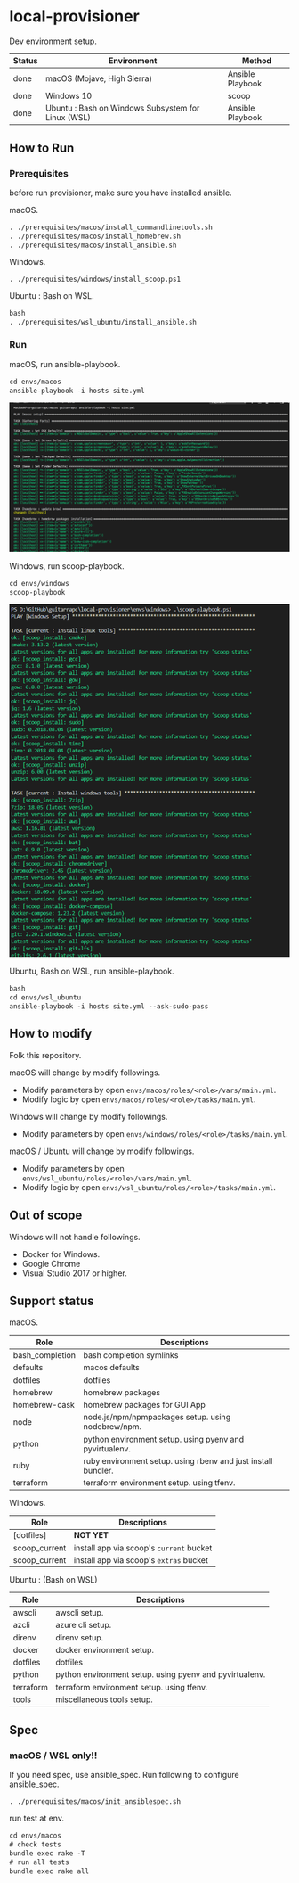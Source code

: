 # local-provisioner

Dev environment setup.

Status | Environment | Method
---- | ---- | ----
done | macOS (Mojave, High Sierra) | Ansible Playbook
done | Windows 10 | scoop
done | Ubuntu : Bash on Windows Subsystem for Linux (WSL) | Ansible Playbook

## How to Run

### Prerequisites

before run provisioner, make sure you have installed ansible.

macOS.

```shell
. ./prerequisites/macos/install_commandlinetools.sh
. ./prerequisites/macos/install_homebrew.sh
. ./prerequisites/macos/install_ansible.sh
```

Windows.

```shell
. ./prerequisites/windows/install_scoop.ps1
```

Ubuntu : Bash on WSL.

```shell
bash
. ./prerequisites/wsl_ubuntu/install_ansible.sh
```

### Run

macOS, run ansible-playbook.

```shell
cd envs/macos
ansible-playbook -i hosts site.yml
```

![](/readme_images/ansible_macos.png)

Windows, run scoop-playbook.

```shell
cd envs/windows
scoop-playbook
```

![](/readme_images/scoop_windows.png)

Ubuntu, Bash on WSL, run ansible-playbook.

```shell
bash
cd envs/wsl_ubuntu
ansible-playbook -i hosts site.yml --ask-sudo-pass
```

## How to modify

Folk this repository.

macOS will change by modify followings.

* Modify parameters by open `envs/macos/roles/<role>/vars/main.yml`.
* Modify logic by open `envs/macos/roles/<role>/tasks/main.yml`.

Windows will change by modify followings.

* Modify parameters by open `envs/windows/roles/<role>/tasks/main.yml`.

macOS / Ubuntu will change by modify followings.

* Modify parameters by open `envs/wsl_ubuntu/roles/<role>/vars/main.yml`.
* Modify logic by open `envs/wsl_ubuntu/roles/<role>/tasks/main.yml`.

## Out of scope

Windows will not handle followings.

* Docker for Windows.
* Google Chrome
* Visual Studio 2017 or higher.

## Support status

macOS.

Role | Descriptions
---- | ----
bash_completion | bash completion symlinks
defaults | macos defaults
dotfiles | dotfiles
homebrew | homebrew packages
homebrew-cask | homebrew packages for GUI App
node | node.js/npm/npmpackages setup. using nodebrew/npm.
python | python environment setup. using pyenv and pyvirtualenv.
ruby | ruby environment setup. using rbenv and just install bundler.
terraform | terraform environment setup. using tfenv.

Windows.

Role | Descriptions
---- | ----
[dotfiles] | **NOT YET**
scoop_current | install app via scoop's `current` bucket
scoop_current | install app via scoop's `extras` bucket

Ubuntu : (Bash on WSL)

Role | Descriptions
---- | ----
awscli | awscli setup.
azcli | azure cli setup.
direnv | direnv setup.
docker | docker environment setup.
dotfiles | dotfiles
python | python environment setup. using pyenv and pyvirtualenv.
terraform | terraform environment setup. using tfenv.
tools | miscellaneous tools setup.

## Spec

### macOS / WSL only!!

If you need spec, use ansible_spec.
Run following to configure ansible_spec.

```shell
. ./prerequisites/macos/init_ansiblespec.sh
```

run test at env.

```shell
cd envs/macos
# check tests
bundle exec rake -T
# run all tests
bundle exec rake all
```